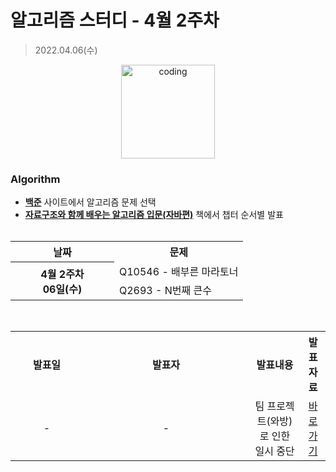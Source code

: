 # 알고리즘 스터디 - 4월 2주차

> 2022.04.06(수)

<p align="center">
  <img src="https://user-images.githubusercontent.com/66001046/152260938-51b1334f-297f-4092-8f37-f02dc9cd3a07.png" alt="coding" width="150px" />
</p>

### Algorithm

- [**백준**](https://www.acmicpc.net/) 사이트에서 알고리즘 문제 선택
- [**자료구조와 함께 배우는 알고리즘 입문(자바편)**](https://www.easyspub.co.kr/) 책에서 챕터 순서별 발표<br><br>
<table>
	<tr>
		<th align="center">날짜</th>
		<th align="center">문제</th>
	</tr>
	<tr>
		<th rowspan="2" align="center" width="150px">
		4월 2주차<br>06일(수)
		</th>
		<td> Q10546 - 배부른 마라토너 </td>
	</tr>
	<tr>
		<td> Q2693 - N번째 큰수 </td>
	</tr>
</table>
<br>
<table>
	<tr>
		<th>발표일</th>
		<th width="250px">발표자</th>
		<th>발표내용</th>
		<th>발표자료</th>
	</tr>
	<tr>
		<td align="center" width="100px"> - </td>
		<td align="center"> - </td>
		<td align="center">팀 프로젝트(와방)로 인한 일시 중단</td>
		<td align="center"><a href="">바로가기</td>
</table>

